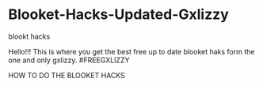 # Blooket-Hacks-Updated-Gxlizzy
blookt hacks

Hello!!! This is where you get the best free up to date blooket haks form the one and only gxlizzy. #FREEGXLIZZY







HOW TO DO THE BLOOKET HACKS
